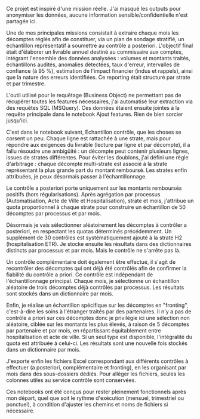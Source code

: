 Ce projet est inspiré d'une mission réelle. J'ai masqué les outputs pour anonymiser les données, aucune information sensible/confidentielle n'est partagée ici.

Une de mes principales missions consistait à extraire chaque mois les décomptes réglés afin de constituer, via un plan de sondage stratifié, un échantillon représentatif à soumettre au contrôle a posteriori. L'objectif final était d'élaborer un livrable annuel destiné au commissaire aux comptes, intégrant l'ensemble des données analysées : volumes et montants traités, échantillons audités, anomalies détectées, taux d'erreur, intervalles de confiance (à 95 %), estimation de l'impact financier (indus et rappels), ainsi que la nature des erreurs identifiées. Ce reporting était structuré par strate et par trimestre.

L'outil utilisé pour le requêtage (Business Object) ne permettant pas de récupérer toutes les features nécessaires, j'ai automatisé leur extraction via des requêtes SQL (MSQuery). Ces données étaient ensuite jointes à la requête principale dans le notebook Ajout features. Rien de bien sorcier jusqu'ici.

C'est dans le notebook suivant, Echantillon contrôle, que les choses se corsent un peu. Chaque ligne est rattachée à une strate, mais pour répondre aux exigences du livrable (lecture par ligne et par décompte), il a fallu résoudre une ambigüité : un décompte peut contenir plusieurs lignes, issues de strates différentes. Pour éviter les doublons, j'ai défini une règle d'arbitrage : chaque décompte multi-strate est associé à la strate représentant la plus grande part du montant remboursé. Les strates enfin attribuées, je peux désormais passer à l'échantillonnage.

Le contrôle a posteriori porte uniquement sur les montants remboursés positifs (hors régularisations). Après agrégation par processus (Automatisation, Acte de Ville et Hospitalisation), strate et mois, j'attribue un quota proportionnel à chaque strate pour construire un échantillon de 50 décomptes par processus et par mois.

Désormais je vais sélectionner aléatoirement les décomptes à contrôler a posteriori, en respectant les quotas déterminés précédemment. Un supplément de 30 contrôles est systématiquement ajouté à la strate H2 (hospitalisation ETR). Je stocke ensuite les résultats dans des dictionnaires distincts par processus et par mois. Mais le contrôle ne s'arrête pas là.

Un contrôle complémentaire doit également être effectué, il s'agit de recontrôler des décomptes qui ont déjà été contrôlés afin de confirmer la fiabilité du contrôle a priori. Ce contrôle est indépendant de l'échantillonnage principal. Chaque mois, je sélectionne un échantillon aléatoire de trois décomptes déjà contrôlés par processus. Les résultats sont stockés dans un dictionnaire par mois.

Enfin, je réalise un échantillon spécifique sur les décomptes en "fronting", c'est-à-dire les soins à l'étranger traités par des partenaires. Il n'y a pas de contrôle a priori sur ces décomptes donc je privilégie ici une sélection non aléatoire, ciblée sur les montants les plus élevés, à raison de 5 décomptes par partenaire et par mois, en répartissant équitablement entre hospitalisation et acte de ville. Si un seul type est disponible, l'intégralité du quota est attribuée à celui-ci. Les résultats sont une nouvelle fois stockés dans un dictionnaire par mois.

J'exporte enfin les fichiers Excel correspondant aux différents contrôles à effectuer (a posteriori, complémentaire et fronting), en les organisant par mois dans des sous-dossiers dédiés. Pour alléger les fichiers, seules les colonnes utiles au service contrôle sont conservées.

Ces notebooks ont été conçus pour rester pleinement fonctionnels après mon départ, quel que soit le rythme d'exécution (mensuel, trimestriel ou ponctuel), à condition d'ajuster les chemins et noms de fichiers si nécessaire.
